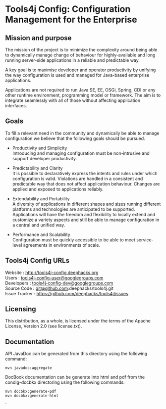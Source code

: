 # Tools4j Config: Configuration Management for the Enterprise

## Mission and purpose

The mission of the project is to minimize the complexity around being able to dynamically manage change of behaviour for highly-available and long running server-side applications in a reliable and predictable way. 

A key goal is to maximise developer and operator productivity by unifying the way configuration is used and managed for Java-based enterprise applications.

Applications are not required to run  Java SE, EE, OSGi, Spring, CDI or any other runtime environment, programming model or framework. The aim is to integrate seamlessly with all of those without affecting  application interfaces.

## Goals  
To fill a relevant need in the community and dynamically be able to manage configuration we believe that the following goals should be pursued. 

* Productivity and Simplicity  
Introducing and managing configuration must be non-intrusive and support developer productivity.

* Predictability and Clarity  
It is possible to declaratively express the intents and rules under which configuration is valid. Violations are handled in a consistent and predictable way that does not affect application behaviour. Changes are applied and exposed to applications reliably.

* Extendability and Portability  
A diversity of  applications  in different shapes and sizes  running different platforms and technologies are anticipated to be supported. Applications will have the freedom and flexibility to locally extend and customize a variety aspects and still be able to manage configuration in a central and unified way.

* Performance and Scalability  
Configuration must be quickly accessible to be able to meet service-level agreements in environments of scale.

## Tools4j Config URLs

Website         : http://tools4j-config.deephacks.org  
Users           : tools4j-config-user@googlegroups.com  
Developers      : tools4j-config-dev@googlegroups.com  
Source Code     : git@github.com:deephacks/tools4j.git  
Issue Tracker   : https://github.com/deephacks/tools4j/issues  

## Licensing

This distribution, as a whole, is licensed under the terms of the Apache License, Version 2.0 (see license.txt).

## Documentation

API JavaDoc can be generated from this directory using the following command:

    mvn javadoc:aggregate

DocBook documentation can be generate into html and pdf from the condig-docbkx directoring using the following commands:

    mvn docbkx:generate-pdf
    mvn docbkx:generate-html
`